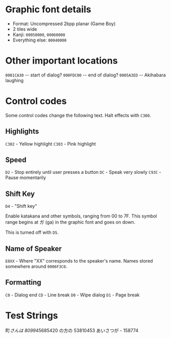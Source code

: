 # Graphic font details
* Format: Uncompressed 2bpp planar (Game Boy)
* 2 tiles wide
* Kanji: `00050000`, `00060000`
* Everything else: `00040000`

# Other important locations
`0001CA30` -- start of dialog?
`000FDC00` -- end of dialog?
`0005A3ED` -- Akihabara laughing

# Control codes
Some control codes change the following text.
Halt effects with `C300`.

## Highlights
`C302` - Yellow highlight
`C303` - Pink highlight

## Speed
`D2` - Stop entirely until user presses a button
`DC` - Speak very slowly
`C93C` - Pause momentarily

## Shift Key
`D4` - "Shift key"

Enable katakana and other symbols, ranging from 00 to 7F.
This symbol range begins at ガ (ga) in the graphic font and goes on down.

This is turned off with `D5`.

## Name of Speaker
`E0XX` - Where "XX" corresponds to the speaker's name.
Names stored somewhere around `0006F3C0`.

## Formatting
`C0` - Dialog end
`CD` - Line break
`D0` - Wipe dialog
`D1` - Page break

# Test Strings
町*さんは
8099*45685420
の方の
53810453
あいさつが - 158774
